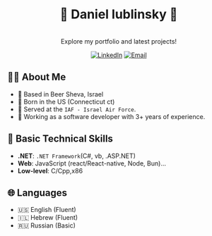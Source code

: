 <h1 align="center">🚀 Daniel lublinsky 🌱</h1>

<p align="center">

  <br>
  Explore my portfolio and latest projects!
</p>


<p align="center">
  <a href="https://www.linkedin.com/in/daniel-lublinsky-15897a265/"><img src="https://img.shields.io/badge/LinkedIn-0A66C2.svg?style=for-the-badge&logo=LinkedIn&logoColor=white" alt="LinkedIn"></a>
  <a href="mailto:daniellublinsky39@gmail.com"><img src="https://img.shields.io/badge/Email-D14836?style=for-the-badge&logo=gmail&logoColor=white" alt="Email"></a>
</p>

## 👨‍💻 About Me
- 📍 Based in Beer Sheva, Israel
- 📑 Born in the US (Connecticut ct)
- 🫡 Served at the `IAF - Israel Air Force`.
- 🧠 Working as a software developer with 3+ years of experience.

## 💼 Basic Technical Skills
- **.NET**: `.NET Framework`(C#, vb, .ASP.NET)
- **Web**: JavaScript (react/React-native, Node, Bun)...
- **Low-level**: C/Cpp,x86



## 🌐 Languages
- 🇺🇸 English (Fluent)
- 🇮🇱 Hebrew (Fluent)
- 🇷🇺 Russian (Basic)
